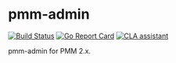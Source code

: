 # pmm-admin

[![Build Status](https://travis-ci.org/Percona-Lab/pmm-admin.svg)](https://travis-ci.org/Percona-Lab/pmm-admin)
[![Go Report Card](https://goreportcard.com/badge/github.com/Percona-Lab/pmm-admin)](https://goreportcard.com/report/github.com/Percona-Lab/pmm-admin)
[![CLA assistant](https://cla-assistant.io/readme/badge/Percona-Lab/pmm-admin)](https://cla-assistant.io/Percona-Lab/pmm-admin)

pmm-admin for PMM 2.x.
